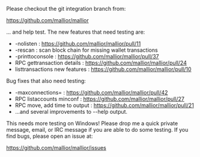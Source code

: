Please checkout the git integration branch from:

https://github.com/mallior/mallior

... and help test.  The new features that need testing are:

* -nolisten : https://github.com/mallior/mallior/pull/11
* -rescan : scan block chain for missing wallet transactions
* -printtoconsole : https://github.com/mallior/mallior/pull/37
* RPC gettransaction details : https://github.com/mallior/mallior/pull/24
* listtransactions new features : https://github.com/mallior/mallior/pull/10

Bug fixes that also need testing:

* -maxconnections= : https://github.com/mallior/mallior/pull/42
* RPC listaccounts minconf : https://github.com/mallior/mallior/pull/27
* RPC move, add time to output : https://github.com/mallior/mallior/pull/21
* ...and several improvements to --help output.

This needs more testing on Windows!  Please drop me a quick private message, email, or IRC message if you are able to do some testing.  If you find bugs, please open an issue at:

https://github.com/mallior/mallior/issues
